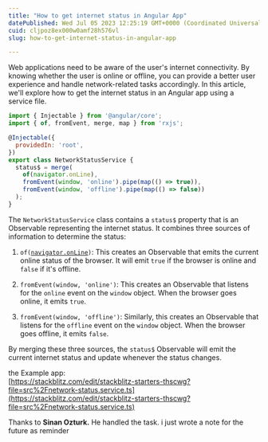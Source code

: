 ```yaml
---
title: "How to get internet status in Angular App"
datePublished: Wed Jul 05 2023 12:25:19 GMT+0000 (Coordinated Universal Time)
cuid: cljpoz8ex000w0amf28h576vl
slug: how-to-get-internet-status-in-angular-app

---
```


Web applications need to be aware of the user's internet connectivity. By knowing whether the user is online or offline, you can provide a better user experience and handle network-related tasks accordingly. In this article, we'll explore how to get the internet status in an Angular app using a service file.

```javascript
import { Injectable } from '@angular/core';
import { of, fromEvent, merge, map } from 'rxjs';

@Injectable({
  providedIn: 'root',
})
export class NetworkStatusService {
  status$ = merge(
    of(navigator.onLine),
    fromEvent(window, 'online').pipe(map(() => true)),
    fromEvent(window, 'offline').pipe(map(() => false))
  );
}
```

The `NetworkStatusService` class contains a `status$` property that is an Observable representing the internet status. It combines three sources of information to determine the status:

1. `of(`[`navigator.onLine`](http://navigator.onLine)`)`: This creates an Observable that emits the current online status of the browser. It will emit `true` if the browser is online and `false` if it's offline.
    
2. `fromEvent(window, 'online')`: This creates an Observable that listens for the `online` event on the `window` object. When the browser goes online, it emits `true`.
    
3. `fromEvent(window, 'offline')`: Similarly, this creates an Observable that listens for the `offline` event on the `window` object. When the browser goes offline, it emits `false`.
    

By merging these three sources, the `status$` Observable will emit the current internet status and update whenever the status changes.

the Example app:  
[https://stackblitz.com/edit/stackblitz-starters-thscwg?file=src%2Fnetwork-status.service.ts](https://stackblitz.com/edit/stackblitz-starters-thscwg?file=src%2Fnetwork-status.service.ts)

Thanks to **Sinan Ozturk.** He handled the task. i just wrote a note for the future as reminder